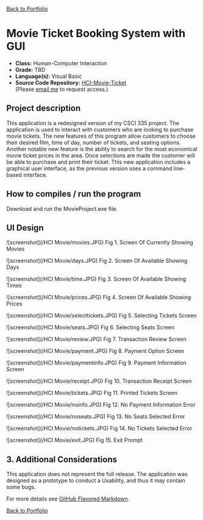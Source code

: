 [Back to Portfolio](./)

Movie Ticket Booking System with GUI
===============

-   **Class:** Human-Computer Interaction 
-   **Grade:** TBD
-   **Language(s):** Visual Basic
-   **Source Code Repository:** [HCI-Movie-Ticket](https://github.com/Xcar17/Portfolio-HCI-Movie-Ticket)  
    (Please [email me](mailto:cror93@gmail.com?subject=GitHub%20Access) to request access.)

## Project description

This application is a redesigned version of my CSCI 335 project. The application is used to interact with customers who are looking to purchase movie tickets. The new features of this program allow customers to choose their desired film, time of day, number of tickets, and seating options. Another notable new feature is the ability to search for the most economical movie ticket prices in the area. Once selections are made the customer will be able to purchase and print their ticket. This new application includes a graphical user interface, as the previous version uses a command line-based interface. 

## How to compiles / run the program

Download and run the MovieProject.exe file.

## UI Design



![screenshot](/HCI Movie/movies.JPG)
Fig 1. Screen Of Currently Showing Movies

![screenshot](/HCI Movie/days.JPG)
Fig 2. Screen Of Available Showing Days

![screenshot](/HCI Movie/time.JPG)
Fig 3. Screen Of Available Showing Times

![screenshot](/HCI Movie/prices.JPG)
Fig 4. Screen Of Available Showing Prices

![screenshot](/HCI Movie/selecttickets.JPG)
Fig 5. Selecting Tickets Screen

![screenshot](/HCI Movie/seats.JPG)
Fig 6. Selecting Seats Screen

![screenshot](/HCI Movie/review.JPG)
Fig 7. Transaction Review Screen

![screenshot](/HCI Movie/payment.JPG)
Fig 8. Payment Option Screen

![screenshot](/HCI Movie/paymentinfo.JPG)
Fig 9. Payment Information Screen

![screenshot](/HCI Movie/receipt.JPG)
Fig 10. Transaction Receipt Screen

![screenshot](/HCI Movie/tickets.JPG)
Fig 11. Printed Tickets Screen

![screenshot](/HCI Movie/noinfo.JPG)
Fig 12. No Payment Information Error

![screenshot](/HCI Movie/noseats.JPG)
Fig 13. No Seats Selected Error

![screenshot](/HCI Movie/notickets.JPG)
Fig 14. No Tickets Selected Error

![screenshot](/HCI Movie/exit.JPG)
Fig 15. Exit Prompt

## 3. Additional Considerations

This application does not represent the full release. The application was designed as a prototype to conduct a Usability, and thus it may contain some bugs.

For more details see [GitHub Flavored Markdown](https://guides.github.com/features/mastering-markdown/).

[Back to Portfolio](./)

